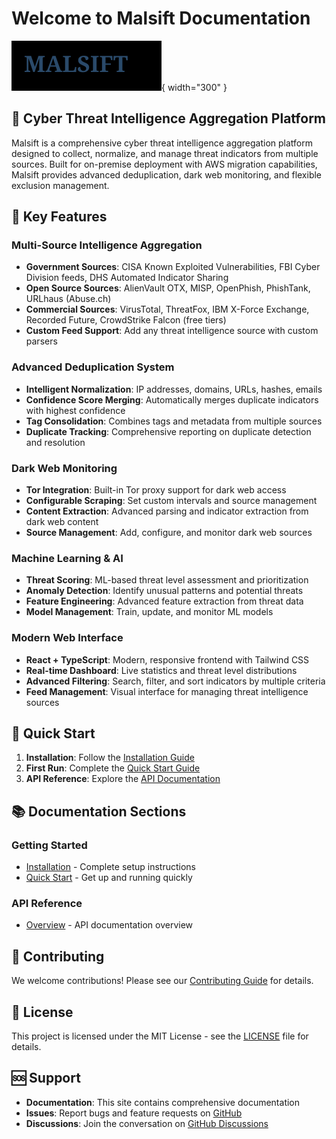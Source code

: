 # Welcome to Malsift Documentation

![Malsift Logo](assets/logo-text.svg){ width="300" }

## 🚀 Cyber Threat Intelligence Aggregation Platform

Malsift is a comprehensive cyber threat intelligence aggregation platform designed to collect, normalize, and manage threat indicators from multiple sources. Built for on-premise deployment with AWS migration capabilities, Malsift provides advanced deduplication, dark web monitoring, and flexible exclusion management.

## 🎯 Key Features

### Multi-Source Intelligence Aggregation
- **Government Sources**: CISA Known Exploited Vulnerabilities, FBI Cyber Division feeds, DHS Automated Indicator Sharing
- **Open Source Sources**: AlienVault OTX, MISP, OpenPhish, PhishTank, URLhaus (Abuse.ch)
- **Commercial Sources**: VirusTotal, ThreatFox, IBM X-Force Exchange, Recorded Future, CrowdStrike Falcon (free tiers)
- **Custom Feed Support**: Add any threat intelligence source with custom parsers

### Advanced Deduplication System
- **Intelligent Normalization**: IP addresses, domains, URLs, hashes, emails
- **Confidence Score Merging**: Automatically merges duplicate indicators with highest confidence
- **Tag Consolidation**: Combines tags and metadata from multiple sources
- **Duplicate Tracking**: Comprehensive reporting on duplicate detection and resolution

### Dark Web Monitoring
- **Tor Integration**: Built-in Tor proxy support for dark web access
- **Configurable Scraping**: Set custom intervals and source management
- **Content Extraction**: Advanced parsing and indicator extraction from dark web content
- **Source Management**: Add, configure, and monitor dark web sources

### Machine Learning & AI
- **Threat Scoring**: ML-based threat level assessment and prioritization
- **Anomaly Detection**: Identify unusual patterns and potential threats
- **Feature Engineering**: Advanced feature extraction from threat data
- **Model Management**: Train, update, and monitor ML models

### Modern Web Interface
- **React + TypeScript**: Modern, responsive frontend with Tailwind CSS
- **Real-time Dashboard**: Live statistics and threat level distributions
- **Advanced Filtering**: Search, filter, and sort indicators by multiple criteria
- **Feed Management**: Visual interface for managing threat intelligence sources

## 🚀 Quick Start

1. **Installation**: Follow the [Installation Guide](installation.md)
2. **First Run**: Complete the [Quick Start Guide](quick-start.md)
3. **API Reference**: Explore the [API Documentation](api/overview.md)

## 📚 Documentation Sections

### Getting Started
- [Installation](installation.md) - Complete setup instructions
- [Quick Start](quick-start.md) - Get up and running quickly

### API Reference
- [Overview](api/overview.md) - API documentation overview

## 🤝 Contributing

We welcome contributions! Please see our [Contributing Guide](../CONTRIBUTING.md) for details.

## 📄 License

This project is licensed under the MIT License - see the [LICENSE](../LICENSE) file for details.

## 🆘 Support

- **Documentation**: This site contains comprehensive documentation
- **Issues**: Report bugs and feature requests on [GitHub](https://github.com/rebaker501/malsift/issues)
- **Discussions**: Join the conversation on [GitHub Discussions](https://github.com/rebaker501/malsift/discussions)
